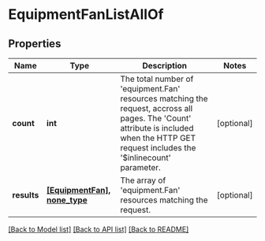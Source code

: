# EquipmentFanListAllOf

## Properties
Name | Type | Description | Notes
------------ | ------------- | ------------- | -------------
**count** | **int** | The total number of &#39;equipment.Fan&#39; resources matching the request, accross all pages. The &#39;Count&#39; attribute is included when the HTTP GET request includes the &#39;$inlinecount&#39; parameter. | [optional] 
**results** | [**[EquipmentFan], none_type**](EquipmentFan.md) | The array of &#39;equipment.Fan&#39; resources matching the request. | [optional] 

[[Back to Model list]](../README.md#documentation-for-models) [[Back to API list]](../README.md#documentation-for-api-endpoints) [[Back to README]](../README.md)


